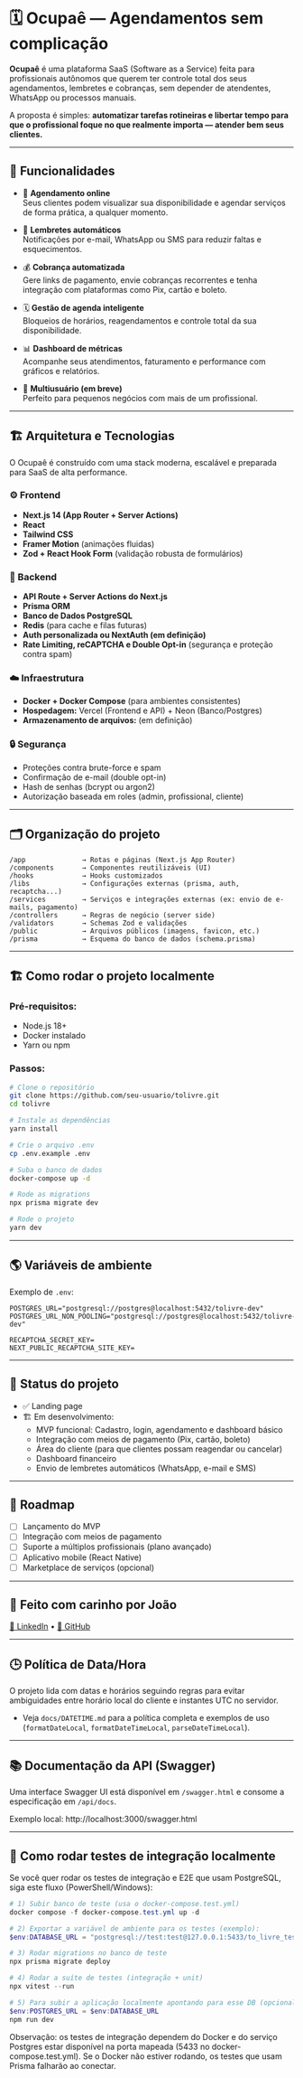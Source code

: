 # 🗓️ Ocupaê — Agendamentos sem complicação

**Ocupaê** é uma plataforma SaaS (Software as a Service) feita para profissionais autônomos que querem ter controle total dos seus agendamentos, lembretes e cobranças, sem depender de atendentes, WhatsApp ou processos manuais.

A proposta é simples: **automatizar tarefas rotineiras e libertar tempo para que o profissional foque no que realmente importa — atender bem seus clientes.**

---

## 🚀 Funcionalidades

- 📅 **Agendamento online**  
  Seus clientes podem visualizar sua disponibilidade e agendar serviços de forma prática, a qualquer momento.

- 🔔 **Lembretes automáticos**  
  Notificações por e-mail, WhatsApp ou SMS para reduzir faltas e esquecimentos.

- 💰 **Cobrança automatizada**  
  Gere links de pagamento, envie cobranças recorrentes e tenha integração com plataformas como Pix, cartão e boleto.

- 🗓️ **Gestão de agenda inteligente**  
  Bloqueios de horários, reagendamentos e controle total da sua disponibilidade.

- 📊 **Dashboard de métricas**  
  Acompanhe seus atendimentos, faturamento e performance com gráficos e relatórios.

- 👥 **Multiusuário (em breve)**  
  Perfeito para pequenos negócios com mais de um profissional.

---

## 🏗️ Arquitetura e Tecnologias

O Ocupaê é construído com uma stack moderna, escalável e preparada para SaaS de alta performance.

### ⚙️ Frontend

- **Next.js 14 (App Router + Server Actions)**
- **React**
- **Tailwind CSS**
- **Framer Motion** (animações fluidas)
- **Zod + React Hook Form** (validação robusta de formulários)

### 🧠 Backend

- **API Route + Server Actions do Next.js**
- **Prisma ORM**
- **Banco de Dados PostgreSQL**
- **Redis** (para cache e filas futuras)
- **Auth personalizada ou NextAuth (em definição)**
- **Rate Limiting, reCAPTCHA e Double Opt-in** (segurança e proteção contra spam)

### ☁️ Infraestrutura

- **Docker + Docker Compose** (para ambientes consistentes)
- **Hospedagem:** Vercel (Frontend e API) + Neon (Banco/Postgres)
- **Armazenamento de arquivos:** (em definição)

### 🔒 Segurança

- Proteções contra brute-force e spam
- Confirmação de e-mail (double opt-in)
- Hash de senhas (bcrypt ou argon2)
- Autorização baseada em roles (admin, profissional, cliente)

---

## 🗂️ Organização do projeto

```
/app              → Rotas e páginas (Next.js App Router)
/components       → Componentes reutilizáveis (UI)
/hooks            → Hooks customizados
/libs             → Configurações externas (prisma, auth, recaptcha...)
/services         → Serviços e integrações externas (ex: envio de e-mails, pagamento)
/controllers      → Regras de negócio (server side)
/validators       → Schemas Zod e validações
/public           → Arquivos públicos (imagens, favicon, etc.)
/prisma           → Esquema do banco de dados (schema.prisma)
```

---

## 🏗️ Como rodar o projeto localmente

### Pré-requisitos:

- Node.js 18+
- Docker instalado
- Yarn ou npm

### Passos:

```bash
# Clone o repositório
git clone https://github.com/seu-usuario/tolivre.git
cd tolivre

# Instale as dependências
yarn install

# Crie o arquivo .env
cp .env.example .env

# Suba o banco de dados
docker-compose up -d

# Rode as migrations
npx prisma migrate dev

# Rode o projeto
yarn dev
```

---

## 🌎 Variáveis de ambiente

Exemplo de `.env`:

```
POSTGRES_URL="postgresql://postgres@localhost:5432/tolivre-dev"
POSTGRES_URL_NON_POOLING="postgresql://postgres@localhost:5432/tolivre-dev"

RECAPTCHA_SECRET_KEY=
NEXT_PUBLIC_RECAPTCHA_SITE_KEY=
```

---

## 🚧 Status do projeto

- ✅ Landing page
- 🏗️ Em desenvolvimento:
  - MVP funcional: Cadastro, login, agendamento e dashboard básico
  - Integração com meios de pagamento (Pix, cartão, boleto)
  - Área do cliente (para que clientes possam reagendar ou cancelar)
  - Dashboard financeiro
  - Envio de lembretes automáticos (WhatsApp, e-mail e SMS)

---

## 🧠 Roadmap

- [ ] Lançamento do MVP
- [ ] Integração com meios de pagamento
- [ ] Suporte a múltiplos profissionais (plano avançado)
- [ ] Aplicativo mobile (React Native)
- [ ] Marketplace de serviços (opcional)

---

## 💙 Feito com carinho por João

[🔗 LinkedIn](https://www.linkedin.com/in/joaosilvadeveloper/) • [🐙 GitHub](https://github.com/joaosilva-web)

---

## 🕒 Política de Data/Hora

O projeto lida com datas e horários seguindo regras para evitar ambiguidades entre horário local do cliente e instantes UTC no servidor.

- Veja `docs/DATETIME.md` para a política completa e exemplos de uso (`formatDateLocal`, `formatDateTimeLocal`, `parseDateTimeLocal`).

---

## 📚 Documentação da API (Swagger)

Uma interface Swagger UI está disponível em `/swagger.html` e consome a especificação em `/api/docs`.

Exemplo local: http://localhost:3000/swagger.html

---

## 🔬 Como rodar testes de integração localmente

Se você quer rodar os testes de integração e E2E que usam PostgreSQL, siga este fluxo (PowerShell/Windows):

```powershell
# 1) Subir banco de teste (usa o docker-compose.test.yml)
docker compose -f docker-compose.test.yml up -d

# 2) Exportar a variável de ambiente para os testes (exemplo):
$env:DATABASE_URL = "postgresql://test:test@127.0.0.1:5433/to_livre_test?schema=public"

# 3) Rodar migrations no banco de teste
npx prisma migrate deploy

# 4) Rodar a suíte de testes (integração + unit)
npx vitest --run

# 5) Para subir a aplicação localmente apontando para esse DB (opcional):
$env:POSTGRES_URL = $env:DATABASE_URL
npm run dev
```

Observação: os testes de integração dependem do Docker e do serviço Postgres estar disponível na porta mapeada (5433 no docker-compose.test.yml). Se o Docker não estiver rodando, os testes que usam Prisma falharão ao conectar.
